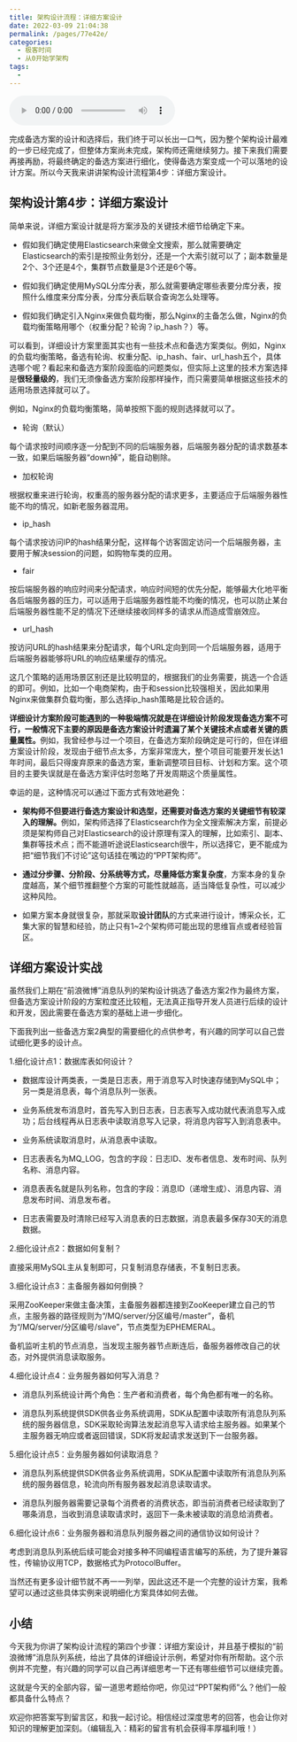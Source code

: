 ```yaml
---
title: 架构设计流程：详细方案设计
date: 2022-03-09 21:04:38
permalink: /pages/77e42e/
categories:
  - 极客时间
  - 从0开始学架构
tags:
  - 
---
```

<audio title="13.架构设计流程：详细方案设计" src="https://static001.geekbang.org/resource/audio/f2/1c/f2fbad0aec754675ddc25adfba16321c.mp3" controls="controls"></audio> 
<p>完成备选方案的设计和选择后，我们终于可以长出一口气，因为整个架构设计最难的一步已经完成了，但整体方案尚未完成，架构师还需继续努力。接下来我们需要再接再励，将最终确定的备选方案进行细化，使得备选方案变成一个可以落地的设计方案。所以今天我来讲讲<span class="orange">架构设计流程第4步：详细方案设计。</span></p>
<h2 id="-4-">架构设计第4步：详细方案设计</h2>
<p>简单来说，详细方案设计就是将方案涉及的关键技术细节给确定下来。</p>
<ul>
<li><p>假如我们确定使用Elasticsearch来做全文搜索，那么就需要确定Elasticsearch的索引是按照业务划分，还是一个大索引就可以了；副本数量是2个、3个还是4个，集群节点数量是3个还是6个等。</p>
</li>
<li><p>假如我们确定使用MySQL分库分表，那么就需要确定哪些表要分库分表，按照什么维度来分库分表，分库分表后联合查询怎么处理等。</p>
</li>
<li><p>假如我们确定引入Nginx来做负载均衡，那么Nginx的主备怎么做，Nginx的负载均衡策略用哪个（权重分配？轮询？ip_hash？）等。</p>
</li>
</ul>
<p>可以看到，详细设计方案里面其实也有一些技术点和备选方案类似。例如，Nginx的负载均衡策略，备选有轮询、权重分配、ip_hash、fair、url_hash五个，具体选哪个呢？看起来和备选方案阶段面临的问题类似，但实际上这里的技术方案选择是<strong>很轻量级的</strong>，我们无须像备选方案阶段那样操作，而只需要简单根据这些技术的适用场景选择就可以了。</p>
<p>例如，Nginx的负载均衡策略，简单按照下面的规则选择就可以了。</p>
<ul>
<li>轮询（默认）</li>
</ul>
<p>每个请求按时间顺序逐一分配到不同的后端服务器，后端服务器分配的请求数基本一致，如果后端服务器“down掉”，能自动剔除。</p>
<ul>
<li>加权轮询</li>
</ul>
<p>根据权重来进行轮询，权重高的服务器分配的请求更多，主要适应于后端服务器性能不均的情况，如新老服务器混用。</p>
<ul>
<li>ip_hash</li>
</ul>
<p>每个请求按访问IP的hash结果分配，这样每个访客固定访问一个后端服务器，主要用于解决session的问题，如购物车类的应用。</p>
<ul>
<li>fair</li>
</ul>
<p>按后端服务器的响应时间来分配请求，响应时间短的优先分配，能够最大化地平衡各后端服务器的压力，可以适用于后端服务器性能不均衡的情况，也可以防止某台后端服务器性能不足的情况下还继续接收同样多的请求从而造成雪崩效应。</p>
<ul>
<li>url_hash</li>
</ul>
<p>按访问URL的hash结果来分配请求，每个URL定向到同一个后端服务器，适用于后端服务器能够将URL的响应结果缓存的情况。</p>
<p>这几个策略的适用场景区别还是比较明显的，根据我们的业务需要，挑选一个合适的即可。例如，比如一个电商架构，由于和session比较强相关，因此如果用Nginx来做集群负载均衡，那么选择ip_hash策略是比较合适的。</p>
<p><strong>详细设计方案阶段可能遇到的一种极端情况就是在详细设计阶段发现备选方案不可行，一般情况下主要的原因是备选方案设计时遗漏了某个关键技术点或者关键的质量属性。</strong>例如，我曾经参与过一个项目，在备选方案阶段确定是可行的，但在详细方案设计阶段，发现由于细节点太多，方案非常庞大，整个项目可能要开发长达1年时间，最后只得废弃原来的备选方案，重新调整项目目标、计划和方案。这个项目的主要失误就是在备选方案评估时忽略了开发周期这个质量属性。</p>
<p>幸运的是，这种情况可以通过下面方式有效地避免：</p>
<!-- [[[read_end]]] -->
<ul>
<li><p><strong>架构师不但要进行备选方案设计和选型，还需要对备选方案的关键细节有较深入的理解。</strong>例如，架构师选择了Elasticsearch作为全文搜索解决方案，前提必须是架构师自己对Elasticsearch的设计原理有深入的理解，比如索引、副本、集群等技术点；而不能道听途说Elasticsearch很牛，所以选择它，更不能成为把“细节我们不讨论”这句话挂在嘴边的“PPT架构师”。</p>
</li>
<li><p><strong>通过分步骤、分阶段、分系统等方式，尽量降低方案复杂度</strong>，方案本身的复杂度越高，某个细节推翻整个方案的可能性就越高，适当降低复杂性，可以减少这种风险。</p>
</li>
<li><p>如果方案本身就很复杂，那就采取<strong>设计团队</strong>的方式来进行设计，博采众长，汇集大家的智慧和经验，防止只有1~2个架构师可能出现的思维盲点或者经验盲区。</p>
</li>
</ul>
<h2 id="-">详细方案设计实战</h2>
<p>虽然我们上期在“前浪微博”消息队列的架构设计挑选了备选方案2作为最终方案，但备选方案设计阶段的方案粒度还比较粗，无法真正指导开发人员进行后续的设计和开发，因此需要在备选方案的基础上进一步细化。</p>
<p>下面我列出一些备选方案2典型的需要细化的点供参考，有兴趣的同学可以自己尝试细化更多的设计点。</p>
<p>1.细化设计点1：数据库表如何设计？</p>
<ul>
<li><p>数据库设计两类表，一类是日志表，用于消息写入时快速存储到MySQL中；另一类是消息表，每个消息队列一张表。</p>
</li>
<li><p>业务系统发布消息时，首先写入到日志表，日志表写入成功就代表消息写入成功；后台线程再从日志表中读取消息写入记录，将消息内容写入到消息表中。</p>
</li>
<li><p>业务系统读取消息时，从消息表中读取。</p>
</li>
<li><p>日志表表名为MQ_LOG，包含的字段：日志ID、发布者信息、发布时间、队列名称、消息内容。</p>
</li>
<li><p>消息表表名就是队列名称，包含的字段：消息ID（递增生成）、消息内容、消息发布时间、消息发布者。</p>
</li>
<li><p>日志表需要及时清除已经写入消息表的日志数据，消息表最多保存30天的消息数据。</p>
</li>
</ul>
<p>2.细化设计点2：数据如何复制？</p>
<p>直接采用MySQL主从复制即可，只复制消息存储表，不复制日志表。</p>
<p>3.细化设计点3：主备服务器如何倒换？</p>
<p>采用ZooKeeper来做主备决策，主备服务器都连接到ZooKeeper建立自己的节点，主服务器的路径规则为“/MQ/server/分区编号/master”，备机为“/MQ/server/分区编号/slave”，节点类型为EPHEMERAL。</p>
<p>备机监听主机的节点消息，当发现主服务器节点断连后，备服务器修改自己的状态，对外提供消息读取服务。</p>
<p>4.细化设计点4：业务服务器如何写入消息？</p>
<ul>
<li><p>消息队列系统设计两个角色：生产者和消费者，每个角色都有唯一的名称。</p>
</li>
<li><p>消息队列系统提供SDK供各业务系统调用，SDK从配置中读取所有消息队列系统的服务器信息，SDK采取轮询算法发起消息写入请求给主服务器。如果某个主服务器无响应或者返回错误，SDK将发起请求发送到下一台服务器。</p>
</li>
</ul>
<p>5.细化设计点5：业务服务器如何读取消息？</p>
<ul>
<li><p>消息队列系统提供SDK供各业务系统调用，SDK从配置中读取所有消息队列系统的服务器信息，轮流向所有服务器发起消息读取请求。</p>
</li>
<li><p>消息队列服务器需要记录每个消费者的消费状态，即当前消费者已经读取到了哪条消息，当收到消息读取请求时，返回下一条未被读取的消息给消费者。</p>
</li>
</ul>
<p>6.细化设计点6：业务服务器和消息队列服务器之间的通信协议如何设计？</p>
<p>考虑到消息队列系统后续可能会对接多种不同编程语言编写的系统，为了提升兼容性，传输协议用TCP，数据格式为ProtocolBuffer。</p>
<p>当然还有更多设计细节就不再一一列举，因此这还不是一个完整的设计方案，我希望可以通过这些具体实例来说明细化方案具体如何去做。</p>
<h2 id="-">小结</h2>
<p>今天我为你讲了架构设计流程的第四个步骤：详细方案设计，并且基于模拟的“前浪微博”消息队列系统，给出了具体的详细设计示例，希望对你有所帮助。这个示例并不完整，有兴趣的同学可以自己再详细思考一下还有哪些细节可以继续完善。</p>
<p>这就是今天的全部内容，留一道思考题给你吧，你见过“PPT架构师”么？他们一般都具备什么特点？</p>
<p>欢迎你把答案写到留言区，和我一起讨论。相信经过深度思考的回答，也会让你对知识的理解更加深刻。（编辑乱入：精彩的留言有机会获得丰厚福利哦！）</p>
<p></p>
